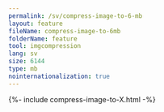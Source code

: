 ```yaml
---
permalink: /sv/compress-image-to-6-mb
layout: feature
fileName: compress-image-to-6mb
folderName: feature
tool: imgcompression
lang: sv
size: 6144
type: mb
nointernationalization: true
---
```

{%- include compress-image-to-X.html -%}
      